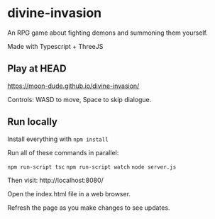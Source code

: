 # divine-invasion
An RPG game about fighting demons and summoning them yourself.

Made with Typescript + ThreeJS

## Play at HEAD
https://moon-dude.github.io/divine-invasion/

Controls: WASD to move, Space to skip dialogue.

## Run locally

Install everything with `npm install`

Run all of these commands in parallel:

`npm run-script tsc`
`npm run-script watch`
`node server.js`

Then visit:
http://localhost:8080/

Open the index.html file in a web browser.

Refresh the page as you make changes to see updates.

